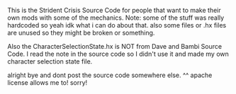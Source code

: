 This is the Strident Crisis Source Code for people that want to make their own mods with some of the mechanics.
Note: some of the stuff was really hardcoded so yeah idk what i can do about that. also some files or .hx files are unused so they might be broken or something.


Also the CharacterSelectionState.hx is NOT from Dave and Bambi Source Code. I read the note in the source code so I didn't use it and made my own character selection state file.

alright bye and dont post the source code somewhere else.
^^ apache license allows me to! sorry!
